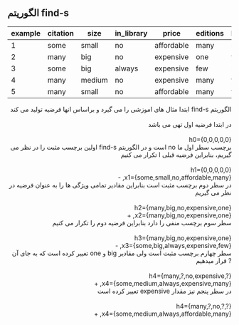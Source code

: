 ## الگوریتم find-s
| example| citation | size   | in_library | price          | editions  | buy |
|--------|----------|--------|------------|----------------|-----------|-----|
| 1      | some     | small  | no         | affordable     | many      | no  |
| 2      | many     | big    | no         | expensive      | one       | yes |
| 3      | some     | big    | always     | expensive      | few       | no  |
| 4      | many     | medium | no         | expensive      | many      | yes |
| 5      | many     | small  | no         | affordable     | many      | yes |
<div dir="rtl">
الگوریتم find-s ابتدا مثال های اموزشی را می گیرد و براساس انها فرضیه تولید می کند
  <div/>
  </br>
  <div dir="rtl">
  در ابتدا فرضیه اول تهی می باشد
  <div/>
  </br>
  h0={0,0,0,0,0}
    </br>
    <div dir="rtl">
  برچسب سطر اول ما no است و در الگوریتم find-s اولین برچسب مثبت را در نظر می گیریم، بنابراین فرضیه قبلی ا تکرار می کنیم
  <div/>
  </br>
  h1={0,0,0,0,0}
    </br>
    x1={some,small,no,affordable,many}, -
    </br>
     <div dir="rtl">
در سطر دوم برچسب مثبت است بنابراین مقادیر تمامی ویژگی ها را به عنوان فرضیه در نظر می گیریم    <div/>
  </br>
  h2={many,big,no,expensive,one}
    </br>
    x2={many,big,no,expensive,one}, +
    </br>
    
<div dir="rtl">
سطر سوم برچسب منفی را دارد بنابراین فرضیه دوم را تکرار می کنیم
  <div/>
  </br>
    h3={many,big,no,expensive,one}
    </br>
    x3={some,big,always,expensive,few}, -
    </br>
     <div dir="rtl">
سطر چهارم برچسب مثبت است ولی مقادیر big و one تغییر کرده است که به جای آن ? قرار میدهیم   <div/>
  </br>
    h4={many,?,no,expensive,?}
    </br>
    x4={some,medium,always,expensive,many}, +
    </br>
     <div dir="rtl">
در سطر پنجم نیز مقدار expensive تعییر کرده است  <div/>
  </br>
    h4={many,?,no,?,?}
    </br>
    x4={some,medium,always,affordable,many}, +
    </br>
    
    
